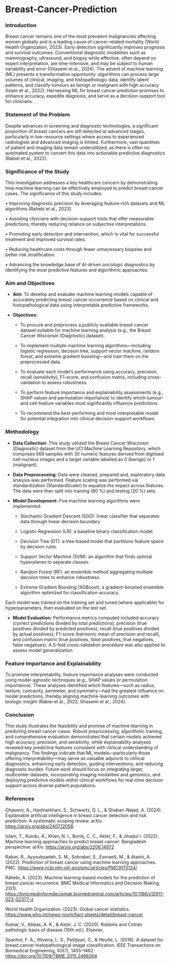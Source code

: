 # Breast-Cancer-Prediction
### Introduction
Breast cancer remains one of the most prevalent malignancies affecting women globally and is a leading cause of cancer-related mortality (World Health Organization, 2023). Early detection significantly improves prognosis and survival outcomes. Conventional diagnostic modalities such as mammography, ultrasound, and biopsy while effective, often depend on expert interpretation, are time-intensive, and may be subject to human variability and error (Ghasemi et al., 2024). The advent of machine learning (ML) presents a transformative opportunity: algorithms can process large volumes of clinical, imaging, and histopathologic data, identify latent patterns, and classify tumours as benign or malignant with high accuracy (Islam et al., 2022). Harnessing ML for breast cancer prediction promises to enhance accuracy, expedite diagnosis, and serve as a decision-support tool for clinicians.

### Statement of the Problem
Despite advances in screening and diagnostic technologies, a significant proportion of breast cancers are still detected at advanced stages, particularly in low-resource settings where access to experienced radiologists and advanced imaging is limited. Furthermore, vast quantities of patient and imaging data remain underutilized, as there is often no automated system to convert this data into actionable predictive diagnostics (Rabiei et al., 2022). 

### Significance of the Study
This investigation addresses a key healthcare concern by demonstrating how machine learning can be effectively employed to predict breast cancer cases. The significance of this study includes:

  •	Improving diagnostic precision by leveraging feature-rich datasets and ML algorithms (Rahebi et al., 2023).

  •	Assisting clinicians with decision-support tools that offer measurable predictions, thereby reducing reliance on subjective interpretations.

  •	Promoting early detection and intervention, which is vital for successful treatment and improved survival rates.

  •	Reducing healthcare costs through fewer unnecessary biopsies and better risk stratification.

  •	Advancing the knowledge base of AI-driven oncologic diagnostics by identifying the most predictive features and algorithmic approaches.

### Aim and Objectives
- **Aim**: To develop and evaluate machine learning models capable of accurately predicting breast cancer occurrence based on clinical and histopathological data using interpretable predictive frameworks.

- **Objectives:**
  
  - To procure and preprocess a publicly available breast cancer dataset suitable for machine learning analysis (e.g., the Breast Cancer Wisconsin (Diagnostic) dataset).
  
  - To implement multiple machine learning algorithms—including logistic regression, decision tree, support vector machine, random forest, and extreme gradient boosting—and   train them on the preprocessed data.
  
  - To evaluate each model’s performance using accuracy, precision, recall (sensitivity), F1-score, and confusion matrix, including cross-validation to assess robustness.
  
  - To perform feature importance and explainability assessments (e.g., SHAP values and permutation importance) to identify which tumour- and cell-feature variables most significantly influence predictions.
  
  - To recommend the best-performing and most interpretable model for potential integration into clinical decision-support workflows.

### Methodology
  - **Data Collection:**
This study utilized the Breast Cancer Wisconsin (Diagnostic) dataset from the UCI Machine Learning Repository, which comprises 569 samples with 30 numeric features derived from digitised cell-nucleus images and a target variable labelled as 0 (benign) or 1 (malignant).

  - **Data Preprocessing:**
Data were cleaned, prepared and, exploratory data analysis was performed. Feature scaling was performed via standardization (StandardScaler) to equalize the impact across features. The data were then split into training (80 %) and testing (20 %) sets.

  - **Model Development:**
Five machine learning algorithms were implemented:

      - Stochastic Gradient Descent (SGD): linear classifier that separates data through linear decision boundary
        
      - Logistic Regression (LR): a baseline binary classification model.
        
      - Decision Tree (DT): a tree-based model that partitions feature space by decision rules.
        
      - Support Vector Machine (SVM): an algorithm that finds optimal hyperplanes to separate classes.
        
      - Random Forest (RF): an ensemble method aggregating multiple decision trees to enhance robustness.
        
      - Extreme Gradient Boosting (XGBoost): a gradient-boosted ensemble algorithm optimized for classification accuracy.

Each model was trained on the training set and tuned (where applicable) for hyperparameters, then evaluated on the test set.

  - **Model Evaluation:** 
Performance metrics computed included accuracy (correct predictions divided by total predictions), precision (true positives divided by predicted positives), recall (true positives divided by actual positives), F1-score (harmonic mean of precision and recall), and confusion matrix (true positives, false positives, true negatives, false negatives). A 5-fold cross-validation procedure was also applied to assess model generalization.

### Feature Importance and Explainability
To promote interpretability, feature importance analyses were conducted using model-agnostic techniques (e.g., SHAP values or permutation importance). These analyses identified which features—such as radius, texture, concavity, perimeter, and symmetry—had the greatest influence on model predictions, thereby aligning machine-learning outcomes with biologic insight (Rabiei et al., 2022; Ghasemi et al., 2024).

### Conclusion
This study illustrates the feasibility and promise of machine learning in predicting breast cancer cases. Robust preprocessing, algorithmic training, and comprehensive evaluation demonstrated that certain models achieved high accuracy, precision, and sensitivity, while explainability analyses revealed key predictive features consistent with clinical understanding of malignancy. The findings indicate that ML models—particularly those offering interpretability—may serve as valuable adjuncts to clinical diagnostics, enhancing early detection, guiding interventions, and reducing diagnostic burden. Future work should focus on integrating larger, multicenter datasets, incorporating imaging modalities and genomics, and deploying predictive models within clinical workflows for real-time decision support across diverse patient populations.

### References
Ghasemi, A., Hashtarkhani, S., Schwartz, D. L., & Shaban-Nejad, A. (2024). Explainable artificial intelligence in breast cancer detection and risk prediction: A systematic scoping review. arXiv. https://arxiv.org/abs/2407.12058.

Islam, T., Kundu, A., Khan, N. I., Bonik, C. C., Akter, F., & Jihadul I. (2022). Machine learning approaches to predict breast cancer: Bangladesh perspective. arXiv. https://arxiv.org/abs/2206.14972

Rabiei, R., Ayyoubzadeh, S. M., Sohrabei, S., Esmaeili, M., & Atashi, A. (2022). Prediction of breast cancer using machine learning approaches. PMC. https://www.ncbi.nlm.nih.gov/pmc/articles/PMC9175124/

Rahebi, A. (2023). Machine learning-based models for the prediction of breast cancer recurrence. BMC Medical Informatics and Decision Making, 23(1). https://bmcmedinformdecismak.biomedcentral.com/articles/10.1186/s12911-023-02377-z

World Health Organization. (2023). Global cancer statistics. https://www.who.int/news-room/fact-sheets/detail/breast-cancer

Kumar, V., Abbas, A. K., & Aster, J. C. (2020). Robbins and Cotran pathologic basis of disease (10th ed.). Elsevier.

Spanhol, F. A., Oliveira, L. S., Petitjean, C., & Heutte, L. (2016). A dataset for breast cancer histopathological image classification. IEEE Transactions on Biomedical Engineering, 63(7), 1455–1462. https://doi.org/10.1109/TBME.2015.2496264



